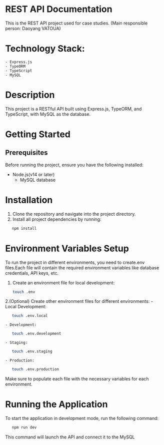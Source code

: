 # REST API Documentation
This is the REST API project used for case studies.
(Main responsible person: Daoyang VATOUA)


# Technology Stack:
    - Express.js
    - TypeORM
    - TypeScript
    - MySQL

# Description
This project is a RESTful API built using Express.js, TypeORM, and TypeScript, with MySQL as the database.

# Getting Started
## Prerequisites
Before running the project, ensure you have the following installed:

- Node.js(v14 or later)
    - MySQL database

# Installation
1. Clone the repository and navigate into the project directory.
2. Install all project dependencies by running:
```bash
   npm install
   ```

# Environment Variables Setup
To run the project in different environments, you need to create.env files.Each file will contain the required environment variables like database credentials, API keys, etc.

1. Create an environment file for local development:
    ```bash
   touch .env
   ```

2.(Optional) Create other environment files for different environments:
    - Local Development:
```bash
   touch .env.local
   ```
    - Development:
```bash
   touch .env.development
   ```
    - Staging:
```bash
   touch .env.staging
   ```
    - Production:
```bash
   touch .env.production
   ```
  Make sure to populate each file with the necessary variables for each environment.


# Running the Application
To start the application in development mode, run the following command:
```bash
   npm run dev
   ```
This command will launch the API and connect it to the MySQL


